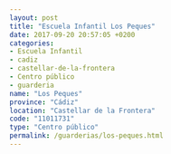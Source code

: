 ```yaml
---
layout: post
title: "Escuela Infantil Los Peques"
date: 2017-09-20 20:57:05 +0200
categories:
- Escuela Infantil
- cadiz
- castellar-de-la-frontera
- Centro público
- guarderia
name: "Los Peques"
province: "Cádiz"
location: "Castellar de la Frontera"
code: "11011731"
type: "Centro público"
permalink: /guarderias/los-peques.html
---
```

